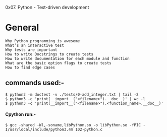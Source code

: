 0x07. Python - Test-driven development
# General

    Why Python programming is awesome
    What’s an interactive test
    Why tests are important
    How to write Docstrings to create tests
    How to write documentation for each module and function
    What are the basic option flags to create tests
    How to find edge cases


## commands used:-

    $ python3 -m doctest -v ./tests/0-add_integer.txt | tail -2    
    $ python3 -c 'print(__import__("<filename>").__doc__)' | wc -l
    $ python3 -c 'print(__import__("<filename>").<function_name>.__doc__)'

#### Cpython run:-
    $ gcc -shared -Wl,-soname,libPython.so -o libPython.so -fPIC -I/usr/local/include/python3.4m 102-python.c

